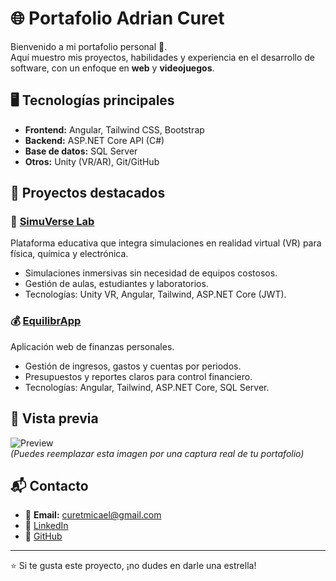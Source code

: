 # 🌐 Portafolio Adrian Curet  

Bienvenido a mi portafolio personal 🚀.  
Aquí muestro mis proyectos, habilidades y experiencia en el desarrollo de software, con un enfoque en **web** y **videojuegos**.  

## 🖥️ Tecnologías principales  
- **Frontend:** Angular, Tailwind CSS, Bootstrap  
- **Backend:** ASP.NET Core API (C#)  
- **Base de datos:** SQL Server  
- **Otros:** Unity (VR/AR), Git/GitHub  

## 📂 Proyectos destacados  

### 🔬 [SimuVerse Lab](https://github.com/Adhoper/SimuVerseLab-FRONT)  
Plataforma educativa que integra simulaciones en realidad virtual (VR) para física, química y electrónica.  
- Simulaciones inmersivas sin necesidad de equipos costosos.  
- Gestión de aulas, estudiantes y laboratorios.  
- Tecnologías: Unity VR, Angular, Tailwind, ASP.NET Core (JWT).  

### 💰 [EquilibrApp](https://github.com/Adhoper/EquilibrApp_FRONT)  
Aplicación web de finanzas personales.  
- Gestión de ingresos, gastos y cuentas por periodos.  
- Presupuestos y reportes claros para control financiero.  
- Tecnologías: Angular, Tailwind, ASP.NET Core, SQL Server.  

## 📸 Vista previa  
![Preview](./images/preview.png)  
*(Puedes reemplazar esta imagen por una captura real de tu portafolio)*  

## 📬 Contacto  
- 📧 **Email:** curetmicael@gmail.com  
- 💼 [LinkedIn](http://www.linkedin.com/in/adrian-curet-ortiz)  
- 🐙 [GitHub](https://github.com/Adhoper)  

---

⭐ Si te gusta este proyecto, ¡no dudes en darle una estrella!  
